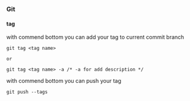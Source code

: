 ### Git


#### tag

with commend bottom you can add your tag to current commit branch
```
git tag <tag name>

or

git tag <tag name> -a /* -a for add description */
```

with commend bottom you can push your tag
```git
git push --tags
```